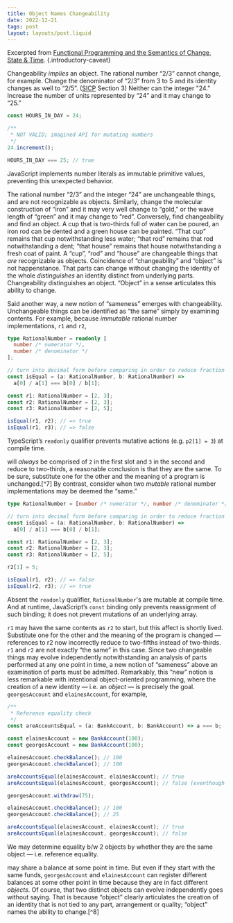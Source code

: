 ```yaml
---
title: Object Names Changeability
date: 2022-12-21
tags: post
layout: layouts/post.liquid
---
```


Excerpted from [Functional Programming and the Semantics of Change, State & Time](/post/functional-programming-and-identity-state-and-time/#“object”-names-changeability). {.introductory-caveat}

Changeability _implies_ an object. The rational number “2/3” cannot change, for example. Change the denominator of “2/3” from 3 to 5 and its identity changes as well to “2/5”. ([SICP](https://web.mit.edu/alexmv/6.037/sicp.pdf) Section 3) Neither can the integer "24." Increase the number of units represented by “24” and it may change to “25.”

```js
const HOURS_IN_DAY = 24;

/**
 * NOT VALID; imagined API for mutating numbers
 */
24.increment();

HOURS_IN_DAY === 25; // true
```

<figcaption>JavaScript implements number literals as immutable primitive values, preventing this unexpected behavior.
</figcaption>

The rational number “2/3” and the integer “24” are unchangeable things, and are not recognizable as objects. Similarly, change the molecular construction of “iron” and it may very well change to “gold,” or the wave length of “green” and it may change to “red”. Conversely, find changeability and find an object. A cup that is two-thirds full of water can be poured, an iron rod can be dented and a green house can be painted. “That cup” remains that cup notwithstanding less water; “that rod” remains that rod notwithstanding a dent; “that house” remains that house notwithstanding a fresh coat of paint. A “cup”, “rod” and “house” are changeable things that _are_ recognizable as objects. Coincidence of “changeability” and “object” is not happenstance. That parts can change without changing the identity of the whole _distinguishes_ an identity distinct from underlying parts. Changeability distinguishes an object. “Object” in a sense articulates this ability to change.

Said another way, a new notion of “sameness” emerges with changeability. Unchangeable things can be identified as “the same” simply by examining contents. For example, because _immutable_ rational number implementations, `r1` and `r2`,

```ts
type RationalNumber = readonly [
  number /* numerator */,
  number /* denominator */
];

// turn into decimal form before comparing in order to reduce fraction
const isEqual = (a: RationalNumber, b: RationalNumber) =>
  a[0] / a[1] === b[0] / b[1];

const r1: RationalNumber = [2, 3];
const r2: RationalNumber = [2, 3];
const r3: RationalNumber = [2, 5];

isEqual(r1, r2); // => true
isEqual(r1, r3); // => false
```

<figcaption>TypeScript’s <code>readonly</code> qualifier prevents mutative actions (e.g. <code>p2[1] = 3</code>) at compile time.
</figcaption>

will _always_ be comprised of `2` in the first slot and `3` in the second and reduce to two-thirds, a reasonable conclusion is that they are the same. To be sure, substitute one for the other and the meaning of a program is unchanged.[^7] By contrast, consider when two *mutable* rational number implementations may be deemed the “same.”

```ts
type RationalNumber = [number /* numerator */, number /* denominator */];

// turn into decimal form before comparing in order to reduce fraction
const isEqual = (a: RationalNumber, b: RationalNumber) =>
  a[0] / a[1] === b[0] / b[1];

const r1: RationalNumber = [2, 3];
const r2: RationalNumber = [2, 3];
const r3: RationalNumber = [2, 5];

r2[1] = 5;

isEqual(r1, r2); // => false
isEqual(r2, r3); // => true
```

<figcaption>
Absent the <code>readonly</code> qualifier, <code>RationalNumber</code>'s are mutable at compile time. And at runtime, JavaScript’s <code>const</code> binding only prevents reassignment of such binding; it does not prevent mutations of an underlying array.
</figcaption>

`r1` may have the same contents as `r2` to start, but this affect is shortly lived. Substitute one for the other and the meaning of the program is changed — references to r2 now incorrectly reduce to two-fifths instead of two-thirds. `r1` and `r2` are not exactly “the same” in this case. Since two changeable things may evolve independently notwithstanding an analysis of parts performed at any one point in time, a new notion of “sameness” above an examination of parts must be admitted. Remarkably, this “new” notion is less remarkable with intentional object-oriented programming, where the creation of a new identity — i.e. an _object_ — is precisely the goal. `georgesAccount` and `elainesAccount`, for example,

```ts
/**
 * Reference equality check
 */
const areAccountsEqual = (a: BankAccount, b: BankAccount) => a === b;

const elainesAccount = new BankAccount(100);
const georgesAccount = new BankAccount(100);

elainesAccount.checkBalance(); // 100
georgesAccount.checkBalance(); // 100

areAccountsEqual(elainesAccount, elainesAccount); // true
areAccountsEqual(elainesAccount, georgesAccount); // false (eventhough identical funds)

georgesAccount.withdraw(75);

elainesAccount.checkBalance(); // 100
georgesAccount.checkBalance(); // 25

areAccountsEqual(elainesAccount, elainesAccount); // true
areAccountsEqual(elainesAccount, georgesAccount); // false
```

<figcaption>We may determine equality b/w 2 objects by whether they are the same object — i.e. reference equality.
</figcaption>

may share a balance at some point in time. But even if they start with the same funds, `georgesAccount` and `elainesAccount` can register different balances at some other point in time because they are in fact different _objects_. Of course, that two distinct objects can evolve independently goes without saying. That is because “object” clearly articulates the creation of an identity that is not tied to any part, arrangement or quality; “object” names the ability to change.[^8]